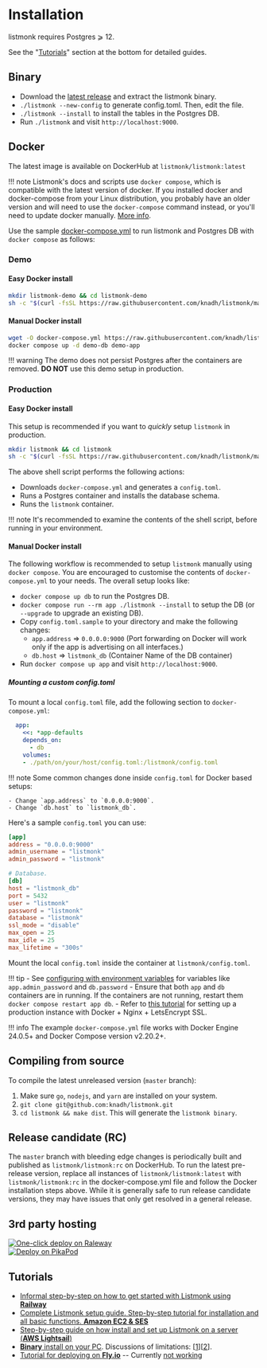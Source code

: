 # Installation

listmonk requires Postgres ⩾ 12.

See the "[Tutorials](#tutorials)" section at the bottom for detailed guides. 

## Binary
- Download the [latest release](https://github.com/knadh/listmonk/releases) and extract the listmonk binary.
- `./listmonk --new-config` to generate config.toml. Then, edit the file.
- `./listmonk --install` to install the tables in the Postgres DB.
- Run `./listmonk` and visit `http://localhost:9000`.


## Docker

The latest image is available on DockerHub at `listmonk/listmonk:latest`

!!! note
    Listmonk's docs and scripts use `docker compose`, which is compatible with the latest version of docker. If you installed docker and docker-compose from your Linux distribution, you probably have an older version and will need to use the `docker-compose` command instead, or you'll need to update docker manually. [More info](https://gist.github.com/MaximilianKohler/e5158fcfe6de80a9069926a67afcae11#docker-update).

Use the sample [docker-compose.yml](https://github.com/knadh/listmonk/blob/master/docker-compose.yml) to run listmonk and Postgres DB with `docker compose` as follows:

### Demo

#### Easy Docker install

```bash
mkdir listmonk-demo && cd listmonk-demo
sh -c "$(curl -fsSL https://raw.githubusercontent.com/knadh/listmonk/master/install-demo.sh)"
```

#### Manual Docker install

```bash
wget -O docker-compose.yml https://raw.githubusercontent.com/knadh/listmonk/master/docker-compose.yml
docker compose up -d demo-db demo-app
```

!!! warning
    The demo does not persist Postgres after the containers are removed. **DO NOT** use this demo setup in production.

### Production

#### Easy Docker install

This setup is recommended if you want to _quickly_ setup `listmonk` in production.

```bash
mkdir listmonk && cd listmonk
sh -c "$(curl -fsSL https://raw.githubusercontent.com/knadh/listmonk/master/install-prod.sh)"
```

The above shell script performs the following actions:

- Downloads `docker-compose.yml` and generates a `config.toml`.
- Runs a Postgres container and installs the database schema.
- Runs the `listmonk` container.

!!! note
    It's recommended to examine the contents of the shell script, before running in your environment.

#### Manual Docker install

The following workflow is recommended to setup `listmonk` manually using `docker compose`. You are encouraged to customise the contents of `docker-compose.yml` to your needs. The overall setup looks like:

- `docker compose up db` to run the Postgres DB.
- `docker compose run --rm app ./listmonk --install` to setup the DB (or `--upgrade` to upgrade an existing DB).
- Copy `config.toml.sample` to your directory and make the following changes:
    - `app.address` => `0.0.0.0:9000` (Port forwarding on Docker will work only if the app is advertising on all interfaces.)
    - `db.host` => `listmonk_db` (Container Name of the DB container)
- Run `docker compose up app` and visit `http://localhost:9000`.

##### Mounting a custom config.toml

To mount a local `config.toml` file, add the following section to `docker-compose.yml`:

```yml
  app:
    <<: *app-defaults
    depends_on:
      - db
    volumes:
    - ./path/on/your/host/config.toml:/listmonk/config.toml
```

!!! note
    Some common changes done inside `config.toml` for Docker based setups:

    - Change `app.address` to `0.0.0.0:9000`.
    - Change `db.host` to `listmonk_db`.

Here's a sample `config.toml` you can use:

```toml
[app]
address = "0.0.0.0:9000"
admin_username = "listmonk"
admin_password = "listmonk"

# Database.
[db]
host = "listmonk_db"
port = 5432
user = "listmonk"
password = "listmonk"
database = "listmonk"
ssl_mode = "disable"
max_open = 25
max_idle = 25
max_lifetime = "300s"
```

Mount the local `config.toml` inside the container at `listmonk/config.toml`.

!!! tip
    - See [configuring with environment variables](configuration.md) for variables like `app.admin_password` and `db.password`
    - Ensure that both `app` and `db` containers are in running. If the containers are not running, restart them `docker compose restart app db`.
    - Refer to [this tutorial](https://yasoob.me/posts/setting-up-listmonk-opensource-newsletter-mailing/) for setting up a production instance with Docker + Nginx + LetsEncrypt SSL.

!!! info
    The example `docker-compose.yml` file works with Docker Engine 24.0.5+ and Docker Compose version v2.20.2+.

## Compiling from source

To compile the latest unreleased version (`master` branch):

1. Make sure `go`, `nodejs`, and `yarn` are installed on your system.
2. `git clone git@github.com:knadh/listmonk.git`
3. `cd listmonk && make dist`. This will generate the `listmonk binary`.

## Release candidate (RC)

The `master` branch with bleeding edge changes is periodically built and published as `listmonk/listmonk:rc` on DockerHub. To run the latest pre-release version, replace all instances of `listmonk/listmonk:latest` with `listmonk/listmonk:rc` in the docker-compose.yml file and follow the Docker installation steps above. While it is generally safe to run release candidate versions, they may have issues that only get resolved in a general release.

## 3rd party hosting

<a href="https://railway.app/new/template/listmonk"><img src="https://camo.githubusercontent.com/081df3dd8cff37aab35044727b02b94a8e948052487a8c6253e190f5940d776d/68747470733a2f2f7261696c7761792e6170702f627574746f6e2e737667" alt="One-click deploy on Raleway" style="max-height: 32px;" /></a>
<br />
<a href="https://www.pikapods.com/pods?run=listmonk"><img src="https://www.pikapods.com/static/run-button.svg" alt="Deploy on PikaPod" /></a>


## Tutorials

* [Informal step-by-step on how to get started with Listmonk using **Railway**](https://github.com/knadh/listmonk/issues/120#issuecomment-1421838533)
* [Complete Listmonk setup guide. Step-by-step tutorial for installation and all basic functions. **Amazon EC2 & SES**](https://gist.github.com/MaximilianKohler/e5158fcfe6de80a9069926a67afcae11)
* [Step-by-step guide on how install and set up Listmonk on a server (**AWS Lightsail**)](https://github.com/knadh/listmonk/issues/1208)
* [**Binary** install on your PC](https://www.youtube.com/watch?v=fAOBqgR9Yfo). Discussions of limitations: [[1](https://github.com/knadh/listmonk/issues/862#issuecomment-1307328228)][[2](https://github.com/knadh/listmonk/issues/248#issuecomment-1320806990)]. 
* [Tutorial for deploying on **Fly.io**](https://github.com/paulrudy/listmonk-on-fly) -- Currently [not working](https://github.com/knadh/listmonk/issues/984#issuecomment-1694545255)

